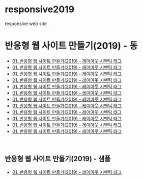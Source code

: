 # responsive2019
responsive web site

<h1>반응형 웹 사이트 만들기(2019) - 동</h1>
<ul>
  <li><a href="">01. 반응형 웹 사이트 만들기(2019) - 레이아웃 시멘틱 태그</a></li>
  <li><a href="">01. 반응형 웹 사이트 만들기(2019) - 레이아웃 시멘틱 태그</a></li>
  <li><a href="">01. 반응형 웹 사이트 만들기(2019) - 레이아웃 시멘틱 태그</a></li>
  <li><a href="">01. 반응형 웹 사이트 만들기(2019) - 레이아웃 시멘틱 태그</a></li>
  <li><a href="">01. 반응형 웹 사이트 만들기(2019) - 레이아웃 시멘틱 태그</a></li>
  <li><a href="">01. 반응형 웹 사이트 만들기(2019) - 레이아웃 시멘틱 태그</a></li>
  <li><a href="">01. 반응형 웹 사이트 만들기(2019) - 레이아웃 시멘틱 태그</a></li>
  <li><a href="">01. 반응형 웹 사이트 만들기(2019) - 레이아웃 시멘틱 태그</a></li>
  <li><a href="">01. 반응형 웹 사이트 만들기(2019) - 레이아웃 시멘틱 태그</a></li>
  <li><a href="">01. 반응형 웹 사이트 만들기(2019) - 레이아웃 시멘틱 태그</a></li>
  <li><a href="">01. 반응형 웹 사이트 만들기(2019) - 레이아웃 시멘틱 태그</a></li>
  <li><a href="">01. 반응형 웹 사이트 만들기(2019) - 레이아웃 시멘틱 태그</a></li>
</ul>

<br>
<h2>반응형 웹 사이트 만들기(2019) - 샘플</h2>
<ul>
  <li><a href="https://webstoryboy.github.io/responsive2019/res024_01.html">01. 반응형 웹 사이트 만들기(2019) - 레이아웃 시멘틱 태그</a></li>
</ul>
